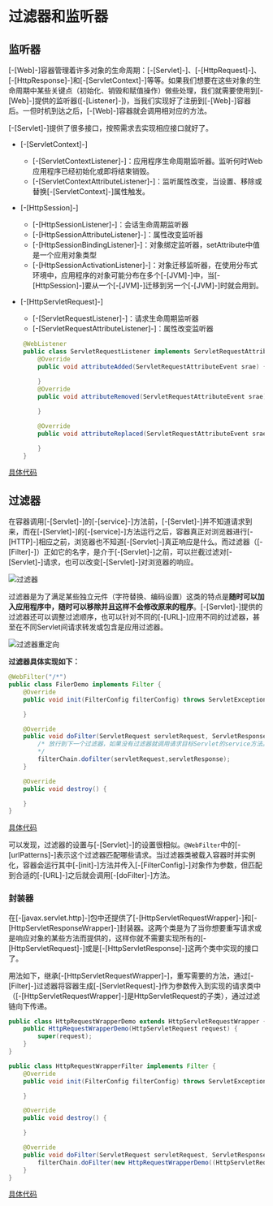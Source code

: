# 过滤器和监听器

## 监听器
[-[Web]-]容器管理着许多对象的生命周期：[-[Servlet]-]、[-[HttpRequest]-]、[-[HttpResponse]-]和[-[ServletContext]-]等等。如果我们想要在这些对象的生命周期中某些关键点（初始化、销毁和赋值操作）做些处理，我们就需要使用到[-[Web]-]提供的监听器([-[Listener]-])，当我们实现好了注册到[-[Web]-]容器后。一但时机到达之后，[-[Web]-]容器就会调用相对应的方法。

[-[Servlet]-]提供了很多接口，按照需求去实现相应接口就好了。

* [-[ServletContext]-]
    * [-[ServletContextListener]-]：应用程序生命周期监听器。监听何时Web应用程序已经初始化或即将结束销毁。
    * [-[ServletContextAttributeListener]-]：监听属性改变，当设置、移除或替换[-[ServletContext]-]属性触发。

* [-[HttpSession]-]
    * [-[HttpSessionListener]-]：会话生命周期监听器
    * [-[HttpSessionAttributeListener]-]：属性改变监听器
    * [-[HttpSessionBindingListener]-]：对象绑定监听器，setAttribute中值是一个应用对象类型
    * [-[HttpSessionActivationListener]-]：对象迁移监听器，在使用分布式环境中，应用程序的对象可能分布在多个[-[JVM]-]中，当[-[HttpSession]-]要从一个[-[JVM]-]迁移到另一个[-[JVM]-]时就会用到。

* [-[HttpServletRequest]-]
    * [-[ServletRequestListener]-]：请求生命周期监听器
    * [-[ServletRequestAttributeListener]-]：属性改变监听器

````java
    @WebListener
    public class ServletRequestListener implements ServletRequestAttributeListener {
        @Override
        public void attributeAdded(ServletRequestAttributeEvent srae) {
            
        }
        @Override
        public void attributeRemoved(ServletRequestAttributeEvent srae) {

        }

        @Override
        public void attributeReplaced(ServletRequestAttributeEvent srae) {

        }
    }
````
[具体代码](https://github.com/Smallart/JavaStore/tree/main/Servlet/src/main/java/com/dream/listeners)

## 过滤器

在容器调用[-[Servlet]-]的[-[service]-]方法前，[-[Servlet]-]并不知道请求到来，而在[-[Servlet]-]的[-[service]-]方法运行之后，容器真正对浏览器进行[-[HTTP]-]相应之前，浏览器也不知道[-[Servlet]-]真正响应是什么。而过滤器（[-[Filter]-]）正如它的名字，是介于[-[Servlet]-]之前，可以拦截过滤对[-[Servlet]-]请求，也可以改变[-[Servlet]-]对浏览器的响应。

![过滤器](/img/filter.png)

过滤器是为了满足某些独立元件（字符替换、编码设置）这类的特点是**随时可以加入应用程序中，随时可以移除并且这样不会修改原来的程序**。[-[Servlet]-]提供的过滤器还可以调整过滤顺序，也可以针对不同的[-[URL]-]应用不同的过滤器，甚至在不同Servlet间请求转发或包含是应用过滤器。

![过滤器重定向](/img/filter-direct.png)

**过滤器具体实现如下：**

````java
@WebFilter("/*")
public class FilerDemo implements Filter {
    @Override
    public void init(FilterConfig filterConfig) throws ServletException {

    }

    @Override
    public void doFilter(ServletRequest servletRequest, ServletResponse servletResponse, FilterChain filterChain) throws IOException, ServletException {
        /* 放行到下一个过滤器，如果没有过滤器就调用请求目标Servlet的service方法。或则因为某个情况没有调用doFilter方法，则请求就不会继续交给接下来的过滤器或是目标Servlet。
        */
        filterChain.dofilter(servletRequest,servletResponse);
    }

    @Override
    public void destroy() {

    }
}
````
[具体代码](https://github.com/Smallart/JavaStore/tree/main/Servlet/src/main/java/com/dream/filters)

可以发现，过滤器的设置与[-[Servlet]-]的设置很相似。`@WebFilter`中的[-[urlPatterns]-]表示这个过滤器匹配哪些请求。当过滤器类被载入容器时并实例化，容器会运行其中[-[init]-]方法并传入[-[FilterConfig]-]对象作为参数，但匹配到合适的[-[URL]-]之后就会调用[-[doFilter]-]方法。

### 封装器

在[-[javax.servlet.http]-]包中还提供了[-[HttpServletRequestWrapper]-]和[-[HttpServletResponseWrapper]-]封装器。这两个类是为了当你想要重写请求或是响应对象的某些方法而提供的，这样你就不需要实现所有的[-[HttpServletRequest]-]或是[-[HttpServletResponse]-]这两个类中实现的接口了。

用法如下，继承[-[HttpServletRequestWrapper]-]，重写需要的方法，通过[-[Filter]-]过滤器将容器生成[-[ServletRequest]-]作为参数传入到实现的请求类中（[-[HttpServletRequestWrapper]-]是HttpServletRequest的子类），通过过滤链向下传递。

````java
public class HttpRequestWrapperDemo extends HttpServletRequestWrapper {
    public HttpRequestWrapperDemo(HttpServletRequest request) {
        super(request);
    }    
}
````

````java
public class HttpRequestWrapperFilter implements Filter {
    @Override
    public void init(FilterConfig filterConfig) throws ServletException {

    }

    @Override
    public void destroy() {

    }

    @Override
    public void doFilter(ServletRequest servletRequest, ServletResponse servletResponse, FilterChain filterChain) throws IOException, ServletException {
        filterChain.doFilter(new HttpRequestWrapperDemo((HttpServletRequest) servletRequest),servletResponse);
    }
}
````
[具体代码](https://github.com/Smallart/JavaStore/tree/main/Servlet/src/main/java/com/dream/wrapper)